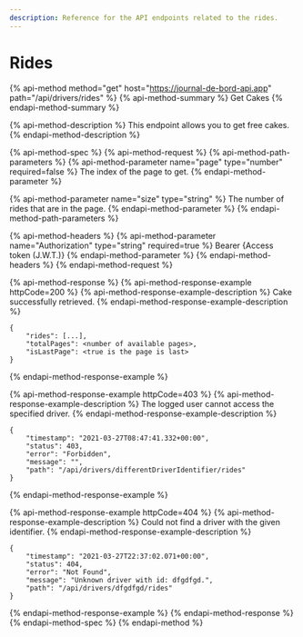 ```yaml
---
description: Reference for the API endpoints related to the rides.
---
```


# Rides

{% api-method method="get" host="https://journal-de-bord-api.app" path="/api/drivers/rides" %}
{% api-method-summary %}
Get Cakes
{% endapi-method-summary %}

{% api-method-description %}
This endpoint allows you to get free cakes.
{% endapi-method-description %}

{% api-method-spec %}
{% api-method-request %}
{% api-method-path-parameters %}
{% api-method-parameter name="page" type="number" required=false %}
The index of the page to get.
{% endapi-method-parameter %}

{% api-method-parameter name="size" type="string" %}
The number of rides that are in the page.
{% endapi-method-parameter %}
{% endapi-method-path-parameters %}

{% api-method-headers %}
{% api-method-parameter name="Authorization" type="string" required=true %}
Bearer {Access token \(J.W.T.\)}
{% endapi-method-parameter %}
{% endapi-method-headers %}
{% endapi-method-request %}

{% api-method-response %}
{% api-method-response-example httpCode=200 %}
{% api-method-response-example-description %}
Cake successfully retrieved.
{% endapi-method-response-example-description %}

```
{
    "rides": [...],
    "totalPages": <number of available pages>,
    "isLastPage": <true is the page is last>
}
```
{% endapi-method-response-example %}

{% api-method-response-example httpCode=403 %}
{% api-method-response-example-description %}
The logged user cannot access the specified driver.
{% endapi-method-response-example-description %}

```
{
    "timestamp": "2021-03-27T08:47:41.332+00:00",
    "status": 403,
    "error": "Forbidden",
    "message": "",
    "path": "/api/drivers/differentDriverIdentifier/rides"
}
```
{% endapi-method-response-example %}

{% api-method-response-example httpCode=404 %}
{% api-method-response-example-description %}
Could not find a driver with the given identifier.
{% endapi-method-response-example-description %}

```
{
    "timestamp": "2021-03-27T22:37:02.071+00:00",
    "status": 404,
    "error": "Not Found",
    "message": "Unknown driver with id: dfgdfgd.",
    "path": "/api/drivers/dfgdfgd/rides"
}
```
{% endapi-method-response-example %}
{% endapi-method-response %}
{% endapi-method-spec %}
{% endapi-method %}




